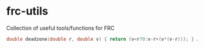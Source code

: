 # frc-utils
Collection of useful tools/functions for FRC

```cpp
double deadzone(double r, double v) { return (v<r?0:v-r+(v*(v-r))); } //if input (v) is less then range (r), return 0. else, proportionally scale v to from 0 to 1 starting at r
```